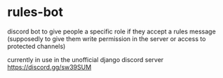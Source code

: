 # rules-bot
discord bot to give people a specific role if they accept a rules message (supposedly to give them write permission in the server or access to protected channels)

currently in use in the unofficial django discord server https://discord.gg/sw39SUM

